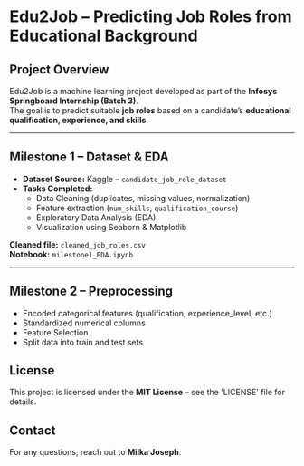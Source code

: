 # Edu2Job – Predicting Job Roles from Educational Background

## Project Overview
Edu2Job is a machine learning project developed as part of the **Infosys Springboard Internship (Batch 3)**.  
The goal is to predict suitable **job roles** based on a candidate’s **educational qualification, experience, and skills**.

---

## Milestone 1 – Dataset & EDA
- **Dataset Source:** Kaggle – `candidate_job_role_dataset`
- **Tasks Completed:**
  - Data Cleaning (duplicates, missing values, normalization)
  - Feature extraction (`num_skills`, `qualification_course`)
  - Exploratory Data Analysis (EDA)
  - Visualization using Seaborn & Matplotlib

**Cleaned file:** `cleaned_job_roles.csv`  
**Notebook:** `milestone1_EDA.ipynb`

---

## Milestone 2 – Preprocessing
- Encoded categorical features (qualification, experience_level, etc.)
- Standardized numerical columns
- Feature Selection
- Split data into train and test sets


## License
This project is licensed under the **MIT License** – see the 'LICENSE' file for details.

## Contact
For any questions, reach out to **Milka Joseph**.
